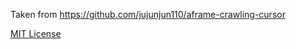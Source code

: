 Taken from https://github.com/jujunjun110/aframe-crawling-cursor

[MIT License](https://raw.githubusercontent.com/jujunjun110/aframe-crawling-cursor/master/LICENSE)
